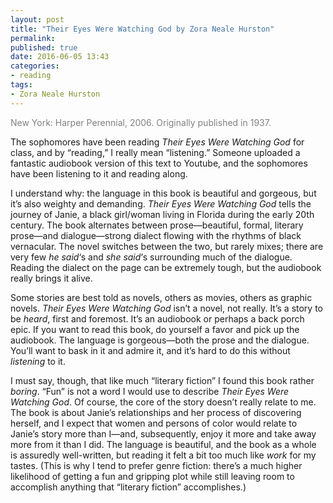 ```yaml
---
layout: post
title: "Their Eyes Were Watching God by Zora Neale Hurston"
permalink:
published: true
date: 2016-06-05 13:43
categories:
- reading
tags:
- Zora Neale Hurston
---
```


<p style="color: gray;">New York: Harper Perennial, 2006. Originally published in 1937.</p>

The sophomores have been reading *Their Eyes Were Watching God* for class, and by “reading,” I really mean “listening.” Someone uploaded a fantastic audiobook version of this text to Youtube, and the sophomores have been listening to it and reading along.

I understand why: the language in this book is beautiful and gorgeous, but it’s also weighty and demanding. *Their Eyes Were Watching God* tells the journey of Janie, a black girl/woman living in Florida during the early 20th century. The book alternates between prose—beautiful, formal, literary prose—and dialogue—strong dialect flowing with the rhythms of black vernacular. The novel switches between the two, but rarely mixes; there are very few *he said*‘s and *she said*‘s surrounding much of the dialogue. Reading the dialect on the page can be extremely tough, but the audiobook really brings it alive.

Some stories are best told as novels, others as movies, others as graphic novels. *Their Eyes Were Watching God* isn’t a novel, not really. It’s a story to be *heard*, first and foremost. It’s an audiobook or perhaps a back porch epic. If you want to read this book, do yourself a favor and pick up the audiobook. The language is gorgeous—both the prose and the dialogue. You’ll want to bask in it and admire it, and it’s hard to do this without *listening* to it.

I must say, though, that like much “literary fiction” I found this book rather *boring*. “Fun” is not a word I would use to describe *Their Eyes Were Watching God*. Of course, the core of the story doesn’t really relate to me. The book is about Janie’s relationships and her process of discovering herself, and I expect that women and persons of color would relate to Janie’s story more than I—and, subsequently, enjoy it more and take away more from it than I did. The language is beautiful, and the book as a whole is assuredly well-written, but reading it felt a bit too much like *work* for my tastes. (This is why I tend to prefer genre fiction: there’s a much higher likelihood of getting a fun and gripping plot while still leaving room to accomplish anything that “literary fiction” accomplishes.)
